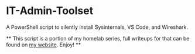 # IT-Admin-Toolset
A PowerShell script to silently install Sysinternals, VS Code, and Wireshark. 

** This script is a portion of my homelab series, full writeups for that can be found on <a href="https://gbb.efs.mybluehost.me/">my website</a>. Enjoy! **

